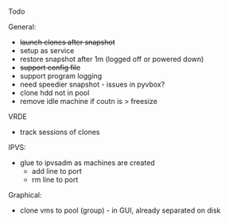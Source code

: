 Todo

General:
- ~~launch clones after snapshot~~
- setup as service
- restore snapshot after 1m (logged off or powered down)
- ~~support config file~~
- support program logging
- need speedier snapshot - issues in pyvbox?
- clone hdd not in pool
- remove idle machine if coutn is > freesize

VRDE
- track sessions of clones

IPVS:
- glue to ipvsadm as machines are created
    - add line to port
    - rm line to port

Graphical:
- clone vms to pool (group) - in GUI, already separated on disk

